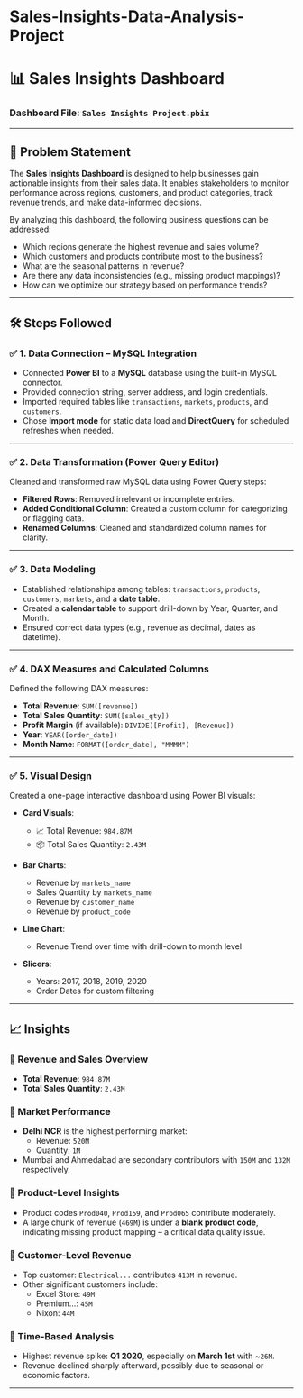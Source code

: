 # Sales-Insights-Data-Analysis-Project

# 📊 Sales Insights Dashboard

### Dashboard File: `Sales Insights Project.pbix`

---

## 🎯 Problem Statement

The **Sales Insights Dashboard** is designed to help businesses gain actionable insights from their sales data. It enables stakeholders to monitor performance across regions, customers, and product categories, track revenue trends, and make data-informed decisions.

By analyzing this dashboard, the following business questions can be addressed:

- Which regions generate the highest revenue and sales volume?
- Which customers and products contribute most to the business?
- What are the seasonal patterns in revenue?
- Are there any data inconsistencies (e.g., missing product mappings)?
- How can we optimize our strategy based on performance trends?

---

## 🛠️ Steps Followed

### ✅ 1. Data Connection – MySQL Integration
- Connected **Power BI** to a **MySQL** database using the built-in MySQL connector.
- Provided connection string, server address, and login credentials.
- Imported required tables like `transactions`, `markets`, `products`, and `customers`.
- Chose **Import mode** for static data load and **DirectQuery** for scheduled refreshes when needed.

---

### ✅ 2. Data Transformation (Power Query Editor)
Cleaned and transformed raw MySQL data using Power Query steps:

- **Filtered Rows**: Removed irrelevant or incomplete entries.
- **Added Conditional Column**: Created a custom column for categorizing or flagging data.
- **Renamed Columns**: Cleaned and standardized column names for clarity.

---

### ✅ 3. Data Modeling
- Established relationships among tables: `transactions`, `products`, `customers`, `markets`, and a **date table**.
- Created a **calendar table** to support drill-down by Year, Quarter, and Month.
- Ensured correct data types (e.g., revenue as decimal, dates as datetime).

---

### ✅ 4. DAX Measures and Calculated Columns
Defined the following DAX measures:

- **Total Revenue**: `SUM([revenue])`
- **Total Sales Quantity**: `SUM([sales_qty])`
- **Profit Margin** (if available): `DIVIDE([Profit], [Revenue])`
- **Year**: `YEAR([order_date])`
- **Month Name**: `FORMAT([order_date], "MMMM")`

---

### ✅ 5. Visual Design
Created a one-page interactive dashboard using Power BI visuals:

- **Card Visuals**:
  - 📈 Total Revenue: `984.87M`
  - 📦 Total Sales Quantity: `2.43M`

- **Bar Charts**:
  - Revenue by `markets_name`
  - Sales Quantity by `markets_name`
  - Revenue by `customer_name`
  - Revenue by `product_code`

- **Line Chart**:
  - Revenue Trend over time with drill-down to month level

- **Slicers**:
  - Years: 2017, 2018, 2019, 2020
  - Order Dates for custom filtering



---

## 📈 Insights

### 🔹 Revenue and Sales Overview
- **Total Revenue**: `984.87M`
- **Total Sales Quantity**: `2.43M`

### 🔹 Market Performance
- **Delhi NCR** is the highest performing market:
  - Revenue: `520M`
  - Quantity: `1M`
- Mumbai and Ahmedabad are secondary contributors with `150M` and `132M` respectively.

### 🔹 Product-Level Insights
- Product codes `Prod040`, `Prod159`, and `Prod065` contribute moderately.
- A large chunk of revenue (`469M`) is under a **blank product code**, indicating missing product mapping – a critical data quality issue.

### 🔹 Customer-Level Revenue
- Top customer: `Electrical...` contributes `413M` in revenue.
- Other significant customers include:
  - Excel Store: `49M`
  - Premium...: `45M`
  - Nixon: `44M`

### 🔹 Time-Based Analysis
- Highest revenue spike: **Q1 2020**, especially on **March 1st** with ~`26M`.
- Revenue declined sharply afterward, possibly due to seasonal or economic factors.

---


